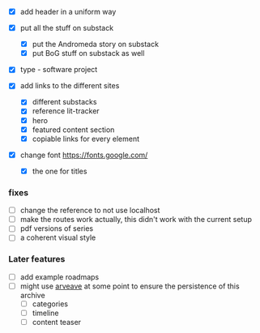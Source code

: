 - [x] add header in a uniform way

- [x] put all the stuff on substack
  - [x] put the Andromeda story on substack
  - [x] put BoG stuff on substack as well

- [x] type - software project

- [x] add links to the different sites
  - [x] different substacks
  - [x] reference lit-tracker
  - [x] hero
  - [x] featured content section
  - [x] copiable links for every element

- [x] change font https://fonts.google.com/
  - [x] the one for titles


### fixes
- [ ] change the reference to not use localhost
- [ ] make the routes work actually, this didn't work with the current setup
- [ ] pdf versions of series
- [ ] a coherent visual style

### Later features

- [ ] add example roadmaps
- [ ] might use [arveave](https://www.arweave.org/) at some point to ensure the
      persistence of this archive
  - [ ] categories
  - [ ] timeline
  - [ ] content teaser
